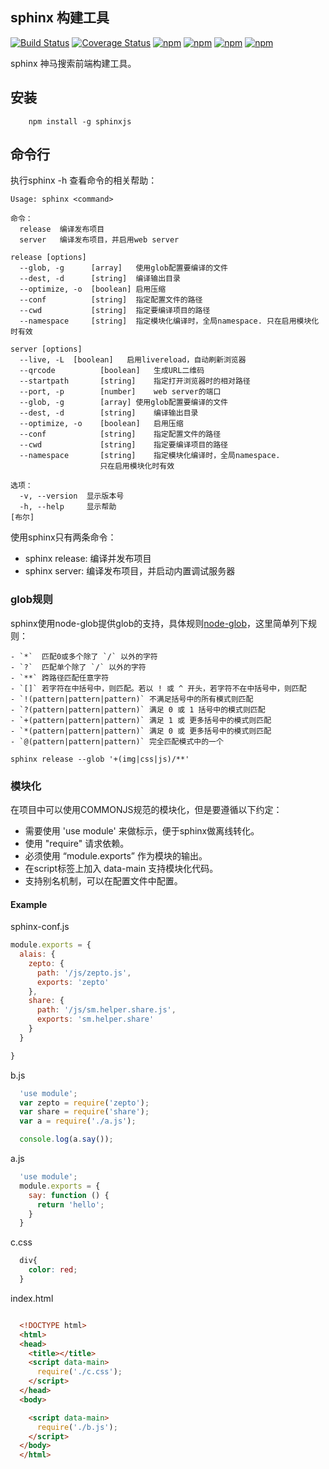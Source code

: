 sphinx 构建工具
---

[![Build Status](https://travis-ci.org/smocean/sphinxjs.svg?branch=dev)](https://travis-ci.org/smocean/sphinxjs)  [![Coverage Status](https://coveralls.io/repos/github/smocean/sphinxjs/badge.svg?branch=dev)](https://coveralls.io/github/smocean/sphinxjs?branch=dev)    [![npm](https://img.shields.io/npm/dt/sphinx.svg?maxAge=2592000)](https://www.npmjs.com/package/sphinxjs)   [![npm](https://img.shields.io/npm/v/sphinxjs.svg?maxAge=2592000)](https://www.npmjs.com/package/sphinxjs)  [![npm](https://img.shields.io/npm/dm/sphinxjs.svg?maxAge=2592000)](https://www.npmjs.com/package/sphinxjs)     [![npm](https://img.shields.io/npm/l/sphinxjs.svg?maxAge=2592000)](https://www.npmjs.com/package/sphinxjs)

sphinx 神马搜索前端构建工具。

## 安装
```
    npm install -g sphinxjs
```

## 命令行

执行sphinx -h 查看命令的相关帮助：

```
Usage: sphinx <command>

命令：
  release  编译发布项目
  server   编译发布项目，并启用web server

release [options]
  --glob, -g      [array]   使用glob配置要编译的文件
  --dest, -d      [string]  编译输出目录
  --optimize, -o  [boolean] 启用压缩
  --conf          [string]  指定配置文件的路径
  --cwd           [string]  指定要编译项目的路径
  --namespace     [string]  指定模块化编译时，全局namespace. 只在启用模块化时有效

server [options]
  --live, -L  [boolean]   启用livereload，自动刷新浏览器
  --qrcode          [boolean]   生成URL二维码
  --startpath       [string]    指定打开浏览器时的相对路径
  --port, -p        [number]    web server的端口
  --glob, -g        [array] 使用glob配置要编译的文件
  --dest, -d        [string]    编译输出目录
  --optimize, -o    [boolean]   启用压缩
  --conf            [string]    指定配置文件的路径
  --cwd             [string]    指定要编译项目的路径
  --namespace       [string]    指定模块化编译时，全局namespace.
                    只在启用模块化时有效

选项：
  -v, --version  显示版本号
  -h, --help     显示帮助                                                 [布尔]

```
使用sphinx只有两条命令：

+ sphinx release: 编译并发布项目
+ sphinx server: 编译发布项目，并启动内置调试服务器

### glob规则

sphinx使用node-glob提供glob的支持，具体规则[node-glob](https://github.com/isaacs/node-glob)，这里简单列下规则：

    - `*`  匹配0或多个除了 `/` 以外的字符
    - `?`  匹配单个除了 `/` 以外的字符
    - `**` 跨路径匹配任意字符
    - `[]` 若字符在中括号中，则匹配。若以 ! 或 ^ 开头，若字符不在中括号中，则匹配
    - `!(pattern|pattern|pattern)` 不满足括号中的所有模式则匹配
    - `?(pattern|pattern|pattern)` 满足 0 或 1 括号中的模式则匹配
    - `+(pattern|pattern|pattern)` 满足 1 或 更多括号中的模式则匹配
    - `*(pattern|pattern|pattern)` 满足 0 或 更多括号中的模式则匹配
    - `@(pattern|pattern|pattern)` 完全匹配模式中的一个
```
sphinx release --glob '+(img|css|js)/**'

```

### 模块化

在项目中可以使用COMMONJS规范的模块化，但是要遵循以下约定：

+ 需要使用 'use module' 来做标示，便于sphinx做离线转化。
+ 使用 "require" 请求依赖。
+ 必须使用 “module.exports” 作为模块的输出。
+ 在script标签上加入 data-main 支持模块化代码。
+ 支持别名机制，可以在配置文件中配置。

#### Example

sphinx-conf.js

```js
module.exports = {
  alais: {
    zepto: {
      path: '/js/zepto.js',
      exports: 'zepto'
    },
    share: {
      path: '/js/sm.helper.share.js',
      exports: 'sm.helper.share'
    }
  }

}

```

b.js

```js
  'use module';
  var zepto = require('zepto');
  var share = require('share');
  var a = require('./a.js');

  console.log(a.say());

```

a.js

```js
  'use module';
  module.exports = {
    say: function () {
      return 'hello';
    }
  }
```

c.css

```css
  div{
    color: red;
  }
```

index.html

```html

  <!DOCTYPE html>
  <html>
  <head>
    <title></title>
    <script data-main>
      require('./c.css');
    </script>
  </head>
  <body>

    <script data-main>
      require('./b.js');
    </script>
  </body>
  </html>
```
